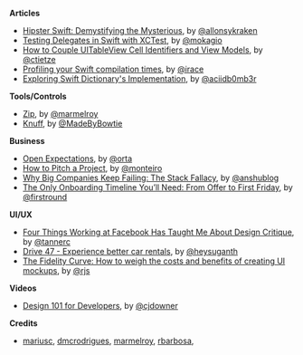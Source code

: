**Articles**

* [Hipster Swift: Demystifying the Mysterious](http://krakendev.io/blog/hipster-swift), by [@allonsykraken](https://twitter.com/allonsykraken)
* [Testing Delegates in Swift with XCTest](http://www.mokacoding.com/blog/testing-delegates-in-swift-with-xctest/), by [@mokagio](https://twitter.com/mokagio)
* [How to Couple UITableView Cell Identifiers and View Models](http://christiantietze.de/posts/2016/01/table-view-identifier-view-model/), by [@ctietze](https://twitter.com/ctietze)
* [Profiling your Swift compilation times](http://irace.me/swift-profiling/), by [@irace](https://twitter.com/irace)
* [Exploring Swift Dictionary's Implementation](http://ankit.im/swift/2016/01/20/exploring-swift-dictionary-implementation/), by [@aciidb0mb3r](https://twitter.com/aciidb0mb3r)


**Tools/Controls**

* [Zip](https://github.com/marmelroy/Zip), by [@marmelroy](https://twitter.com/marmelroy)
* [Knuff](https://github.com/KnuffApp/Knuff), by [@MadeByBowtie](https://twitter.com/MadeByBowtie)

**Business**

* [Open Expectations](http://artsy.github.io/blog/2016/01/13/OSS-Expectations/), by [@orta](https://twitter.com/orta)
* [How to Pitch a Project](https://deardesignstudent.com/how-to-pitch-a-project-4a391f7cf3b3#.knyxwvhve), by [@monteiro](https://twitter.com/monteiro)
* [Why Big Companies Keep Failing: The Stack Fallacy](http://techcrunch.com/2016/01/18/why-big-companies-keep-failing-the-stack-fallacy/?ncid=rss#.fkfrrxw:Pp7T), by [@anshublog](https://twitter.com/anshublog)
* [The Only Onboarding Timeline You’ll Need: From Offer to First Friday](http://firstround.com/review/the-only-onboarding-timeline-youll-need-from-offer-to-first-friday/), by [@firstround](https://twitter.com/firstround)


**UI/UX**

* [Four Things Working at Facebook Has Taught Me About Design Critique](https://medium.com/facebook-design/critique-is-an-important-part-of-any-design-process-whether-you-work-as-part-of-a-team-or-solo-ef3dcb299ce3#.6j54asduf), by [@tannerc](https://twitter.com/tannerc)
* [Drive 47 - Experience better car rentals](https://medium.com/lets-make-good-products/drive-47-66154efed63c#.q9cwo1ard), by [@heysuganth](https://twitter.com/heysuganth)
* [The Fidelity Curve: How to weigh the costs and benefits of creating UI mockups](https://m.signalvnoise.com/the-fidelity-curve-weighing-the-costs-and-benefits-of-interface-design-mockups-b259634807e2#.6juet1hdj), by [@rjs](https://twitter.com/rjs)

**Videos**

* [Design 101 for Developers](https://realm.io/news/christopher-downer-design-101-for-developers/), by [@cjdowner](https://twitter.com/cjdowner)

**Credits**

* [mariusc](https://github.com/mariusc), [dmcrodrigues](https://github.com/dmcrodrigues), [marmelroy](https://github.com/marmelroy), [rbarbosa](https://github.com/rbarbosa),



